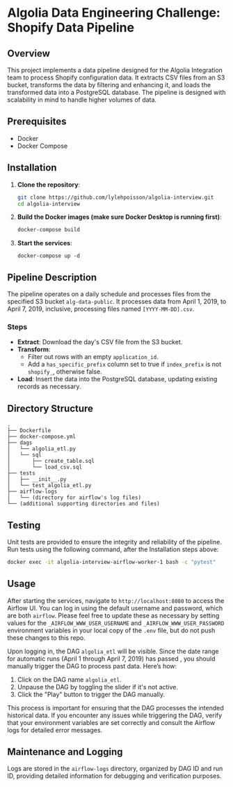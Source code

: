 # Algolia Data Engineering Challenge: Shopify Data Pipeline

## Overview

This project implements a data pipeline designed for the Algolia Integration team to process Shopify configuration data. It extracts CSV files from an S3 bucket, transforms the data by filtering and enhancing it, and loads the transformed data into a PostgreSQL database. The pipeline is designed with scalability in mind to handle higher volumes of data.

## Prerequisites

- Docker
- Docker Compose

## Installation

1. **Clone the repository**:
   ```bash
   git clone https://github.com/lylehpoisson/algolia-interview.git
   cd algolia-interview
   ```

2. **Build the Docker images (make sure Docker Desktop is running first)**:
    ```bash
    docker-compose build
    ```

3. **Start the services**:
    ```
    docker-compose up -d
    ```

## Pipeline Description

The pipeline operates on a daily schedule and processes files from the specified S3 bucket `alg-data-public`. It processes data from April 1, 2019, to April 7, 2019, inclusive, processing files named `[YYYY-MM-DD].csv`.

### Steps

- **Extract**: Download the day's CSV file from the S3 bucket.
- **Transform**:
  - Filter out rows with an empty `application_id`.
  - Add a `has_specific_prefix` column set to true if `index_prefix` is not `shopify_`, otherwise false.
- **Load**: Insert the data into the PostgreSQL database, updating existing records as necessary.

## Directory Structure

```plaintext
.
├── Dockerfile
├── docker-compose.yml
├── dags
│   └── algolia_etl.py
│   └── sql
│       ├── create_table.sql
│       └── load_csv.sql
├── tests
│   ├── __init__.py
│   └── test_algolia_etl.py
├── airflow-logs
│   └── (directory for airflow's log files)
└── (additional supporting directories and files)
```

## Testing

Unit tests are provided to ensure the integrity and reliability of the pipeline. Run tests using the following command, after the Installation steps above:

```bash
docker exec -it algolia-interview-airflow-worker-1 bash -c "pytest"
```

## Usage

After starting the services, navigate to `http://localhost:8080` to access the Airflow UI. You can log in using the default username and password, which are both `airflow`. Please feel free to update these as necessary by setting values for the `_AIRFLOW_WWW_USER_USERNAME` and `_AIRFLOW_WWW_USER_PASSWORD` environment variables in your local copy of the `.env` file, but do not push these changes to this repo. 

Upon logging in, the DAG `algolia_etl` will be visible. Since the date range for automatic runs (April 1 through April 7, 2019) has passed , you should manually trigger the DAG to process past data. Here’s how:

1. Click on the DAG name `algolia_etl`.
2. Unpause the DAG by toggling the slider if it's not active.
3. Click the "Play" button to trigger the DAG manually.

This process is important for ensuring that the DAG processes the intended historical data. If you encounter any issues while triggering the DAG, verify that your environment variables are set correctly and consult the Airflow logs for detailed error messages.

## Maintenance and Logging

Logs are stored in the `airflow-logs` directory, organized by DAG ID and run ID, providing detailed information for debugging and verification purposes.
